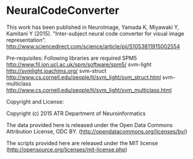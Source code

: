 # NeuralCodeConverter

This work has been published in NeuroImage,
Yamada K, Miyawaki Y, Kamitani Y (2015). "Inter-subject neural code converter for visual image representation".
http://www.sciencedirect.com/science/article/pii/S1053811915002554


Pre-requisites:
  Following libraries are required
    SPM5       http://www.fil.ion.ucl.ac.uk/spm/software/spm5/
    svm-light  http://svmlight.joachims.org/
    svm-struct http://www.cs.cornell.edu/people/tj/svm_light/svm_struct.html
    svm-multiclass http://www.cs.cornell.edu/people/tj/svm_light/svm_multiclass.html


Copyright and License:

Copyright (c) 2015 ATR Department of Neuroinformatics

The data provided here is released under the Open Data Commons Attribution License, ODC BY.
(http://opendatacommons.org/licenses/by/)

The scripts provided here are released under the MIT license
(http://opensource.org/licenses/mit-license.php)

